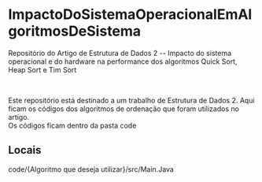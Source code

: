 # ImpactoDoSistemaOperacionalEmAlgoritmosDeSistema
Repositório do Artigo de Estrutura de Dados 2 -- Impacto do sistema operacional e do hardware na performance dos algoritmos Quick Sort, Heap Sort e Tim Sort


<br>
<p>
  Este repositório está destinado a um trabalho de Estrutura de Dados 2. Aqui ficam os códigos dos algoritmos de ordenação que foram utilizados no artigo.<br>
  Os códigos ficam dentro da pasta code
</p>

<h2>Locais</h2>
code/{Algoritmo que deseja utilizar}/src/Main.Java
